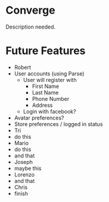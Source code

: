 # Converge

Description needed.

# Future Features
 * Robert
  * User accounts (using Parse)
    * User will register with
      * First Name
      * Last Name
      * Phone Number
      * Address
    * Login with facebook?
   * Avatar preferences?
   * Store preferences / logged in status
 * Tri
  * do this
 * Mario
  * do this
  * and that
 * Joseph
  * maybe this
 * Lorenzo
  * and that
 * Chris
  * finish
 
